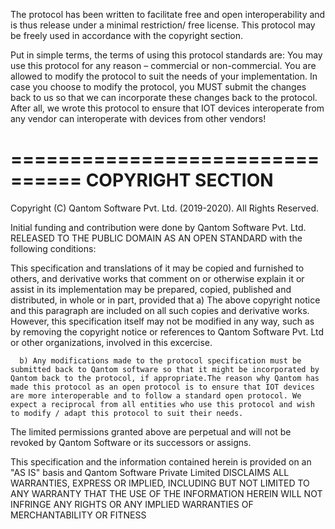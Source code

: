 The protocol has been written to facilitate free and open interoperability and is thus release under a minimal restriction/ free license. This protocol may be freely used in accordance with the copyright section. 

Put in simple terms, the terms of using this protocol standards are: 
      You may use this protocol for any reason – commercial or non-commercial. You are allowed to modify the protocol to suit the needs of your implementation. In case you choose to modify the protocol, you MUST submit the changes back to us so that we can incorporate these changes back to the protocol. After all, we wrote this protocol to ensure that IOT devices interoperate from any vendor can interoperate with devices from other vendors!

================================
COPYRIGHT SECTION
===============================

Copyright (C) Qantom Software Pvt. Ltd. (2019-2020).  All Rights Reserved. 

Initial funding and contribution were done by Qantom Software Pvt. Ltd. 
RELEASED TO THE PUBLIC DOMAIN AS AN OPEN STANDARD with the following conditions: 

This specification and translations of it may be copied and furnished to others, and derivative works that comment on or otherwise explain it or assist in its implementation may be prepared, copied, published and distributed, in whole or in part, provided that 
      a) The above copyright notice and this paragraph are included on all such copies and derivative works.  However, this specification itself may not be modified in any way, such as by removing the copyright notice or references to Qantom Software Pvt. Ltd or other organizations, involved in this excercise. 

      b) Any modifications made to the protocol specification must be submitted back to Qantom software so that it might be incorporated by Qantom back to the protocol, if appropriate.The reason why Qantom has made this protocol as an open protocol is to ensure that IOT devices are more interoperable and to follow a standard open protocol. We expect a reciprocal from all entities who use this protocol and wish to modify / adapt this protocol to suit their needs. 

The limited permissions granted above are perpetual and will not be revoked by Qantom Software or its successors or assigns.

This specification and the information contained herein is provided on an "AS IS" basis and Qantom Software Private Limited DISCLAIMS ALL WARRANTIES, EXPRESS OR IMPLIED, INCLUDING BUT NOT LIMITED TO ANY WARRANTY THAT THE USE OF THE INFORMATION HEREIN WILL NOT INFRINGE ANY RIGHTS OR ANY IMPLIED WARRANTIES OF MERCHANTABILITY OR FITNESS 
